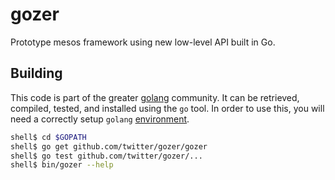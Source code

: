 gozer
=====

Prototype mesos framework using new low-level API built in Go.

Building
--------

This code is part of the greater [golang](http://golang.org/) community.  It can be retrieved, compiled, tested, and installed using the `go` tool.  In order to use this, you will need a correctly setup `golang` [environment](http://golang.org/doc/code.html).

```bash
shell$ cd $GOPATH
shell$ go get github.com/twitter/gozer/gozer
shell$ go test github.com/twitter/gozer/...
shell$ bin/gozer --help
```
